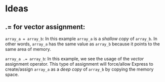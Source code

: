 # Ideas

## .= for vector assignment: <br>
  `array_a = array_b`: In this example `array_a` is a _shallow copy_ of `array_b`. In other words, `array_a` has the same value as `array_b` because it points to the same area of memory.

  `array_a .= array_b`: In this example, we see the usage of the _vector_ assignment operator. This type of assignment will force/allow Express to create/assign `array_a` as a _deep copy_ of `array_b` by copying the memory space.